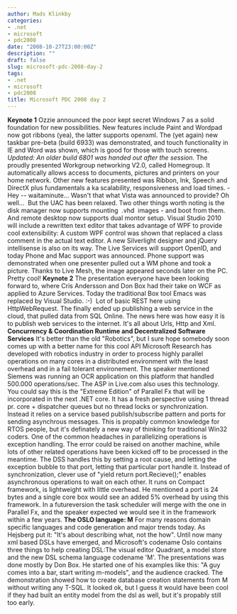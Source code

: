 ```yaml
---
author: Mads Klinkby
categories:
- .net
- microsoft
- pdc2008
date: "2008-10-27T23:00:00Z"
description: ""
draft: false
slug: microsoft-pdc-2008-day-2
tags:
- .net
- microsoft
- pdc2008
title: Microsoft PDC 2008 day 2
---
```



**Keynote 1** Ozzie announced the poor kept secret Windows 7 as a solid foundation for new possibilities. New features include Paint and Wordpad now got ribbons (yea), the latter supports openxml. The (yet again) new taskbar pre-beta (build 6933) was demonstrated, and touch functionality in IE and Word was shown, which is good for those with touch screens. *Updated: An older build 6801 was handed out after the session.* The proudly presented Workgroup networking V2.0, called Homegroup. It automatically allows access to documents, pictures and printers on your home network. Other new features presented was Ribbon, Ink, Speech and DirectX plus fundamentals a ka scalability, responsiveness and load times. - Hey -- waitaminute... Wasn't that what Vista was announced to provide? Oh well...  But the UAC has been relaxed. Two other things worth noting is the disk manager now supports mounting  .vhd  images - and boot from them. And remote desktop now supports dual montor setup. Visual Studio 2010 will include a rewritten text editor that takes advantage of WPF to provide cool extensibility: A custom WPF control was shown that replaced a class comment in the actual text editor. A new Silverlight designer and jQuery intellisense is also on its way. The Live Services will support OpenID, and today Phone and Mac support was announced. Phone support was demonstrated when one presenter pulled out a WM phone and took a picture. Thanks to Live Mesh, the image appeared seconds later on the PC. Pretty cool! **Keynote 2** The presentation everyone have been looking forward to, where Cris Andersson and Don Box had their take on WCF as applied to Azure Services. Today the traditional Box tool Emacs was replaced by Visual Studio. :-)  Lot of basic REST here using HttpWebRequest. The finally ended up publishing a web service in the cloud, that pulled data from SQL Online. The news here was how easy it is to publish web services to the internet. It's all about Urls, Http and Xml. **Concurrency & Coordination Runtime and Decentralized Software Services** It's better than the old "Robotics", but I sure hope somebody soon comes up with a better name for this cool API Microsoft Research has developed with robotics industry in order to process highly parallel operations on many cores in a distributed environment with the least overhead and in a fail tolerant environement. The speaker mentioned Siemens was running an OCR application on this platform that handled 500.000 operations/sec. The ASP in Live.com also uses this technology. You could say this is the "Extreme Edition" of Parallel Fx that will be incorporated in the next .NET core. It has a fresh perspective using 1 thread pr. core + dispatcher queues but no thread locks or synchronization. Instead it relies on a service based publish/subscribe pattern and ports for sending asynchrous messages. This is propably common knowledge for RTOS people, but it's definately a new way of thinking for traditional Win32 coders. One of the common headaches in parallelizing operations is exception handling. The error could be raised on another machine, while lots of other related operations have been kicked off to be processed in the meantime. The DSS handles this by setting a root cause, and letting the exception bubble to that port, letting that particular port handle it. Instead of synchronization, clever use of "yield return port.Recieve();" enables asynchronous operations to wait on each other. It runs on Compact framework, is lightweight with little overhead. He mentioned a port is 24 bytes and a single core box would see an added 5% overhead by using this framework. In a futureversion the task scheduler will merge with the one in Parallel Fx, and the speaker expected we would see it in the framework within a few years. **The OSLO language: M** For many reasons domain specific languages and code generation and major trends today. As Hejsberg put it: "It's about describing what, not the how". Until now many xml based DSLs have emerged, and Microsoft's codename Oslo contains three things to help creating DSL:The visual editor Quadrant, a model store and the new DSL schema language codename 'M'. The presentations was done mostly by Don Box. He started one of his examples like this: "A guy comes into a bar, start writing m-models", and the audience cracked. The demonstration showed how to create database creation statements from M without writing any T-SQL. It looked ok, but I guess it would have been cool if they had built an entity model from the dsl as well, but it's propably still too early.

